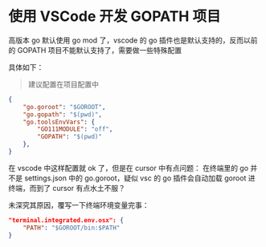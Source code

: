 # 使用 VSCode 开发 GOPATH 项目

高版本 go 默认使用 go mod 了，vscode 的 go 插件也是默认支持的，反而以前的 GOPATH 项目不能默认支持了，需要做一些特殊配置

具体如下：
> 建议配置在项目配置中

```json
{
    "go.goroot": "$GOROOT",
    "go.gopath": "$(pwd)",
    "go.toolsEnvVars": {
        "GO111MODULE": "off",
        "GOPATH": "$(pwd)"
    },
}
```

在 vscode 中这样配置就 ok 了，但是在 cursor 中有点问题：
在终端里的 go 并不是 settings.json 中的 go.goroot，疑似 vsc 的 go 插件会自动加载 goroot 进终端，而到了 cursor 有点水土不服？

未深究其原因，覆写一下终端环境变量完事：

```json
"terminal.integrated.env.osx": {
    "PATH": "$GOROOT/bin:$PATH"
}
```

